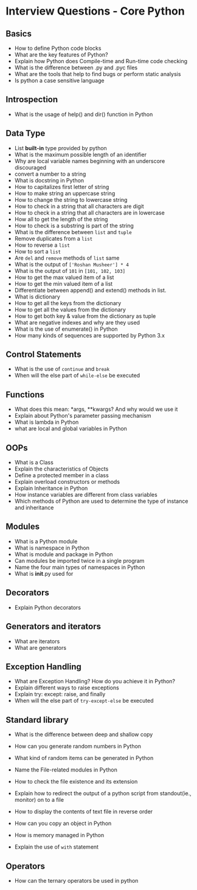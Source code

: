 
# Interview Questions - Core Python

## Basics 

- How to define Python code blocks
- What are the key features of Python?
- Explain how Python does Compile-time and Run-time code checking
- What is the difference between .py and .pyc files
- What are the tools that help to find bugs or perform static analysis
- Is python a case sensitive language

## Introspection

- What is the usage of help() and dir() function in Python

## Data Type 

- List **built-in** type provided by python
- What is the maximum possible length of an identifier
- Why are local variable names beginning with an underscore discouraged
- convert a number to a string
- What is docstring in Python
- How to capitalizes first letter of string
- How to make string an uppercase string
- How to change the string to lowercase string
- How to check in a string that all characters are digit
- How to check in a string that all characters are in lowercase
- How all to get the length of the string
- How to check is a substring is part of the string
- What is the difference between `list` and `tuple`
- Remove duplicates from a `list`
- How to reverse a `list`
- How to sort a `list`
- Are `del` and `remove` methods of `list` same
- What is the output of `['Roshan Musheer'] * 4`
- What is the output of `101` in `[101, 102, 103]`
- How to get the max valued item of a list
- How to get the min valued item of a list
- Differentiate between append() and extend() methods in list.
- What is dictionary
- How to get all the keys from the dictionary
- How to get all the values from the dictionary
- How to get both key &  value from the dictionary as tuple
- What are negative indexes and why are they used
- What is the use of enumerate() in Python
- How many kinds of sequences are supported by Python 3.x

## Control Statements 

- What is the use of `continue` and `break`
- When will the else part of `while-else` be executed

## Functions 

- What does this mean: \*args, \*\*kwargs? And why would we use it
- Explain about Python's parameter passing mechanism
- What is lambda in Python
- what are local and global variables in Python

## OOPs

- What is a Class
- Explain the characteristics of Objects
- Define a protected member in a class
- Explain overload constructors or methods
- Explain Inheritance in Python
- How instance variables are different from class variables
- Which methods of Python are used to determine the type of instance and inheritance

## Modules

- What is a Python module
- What is namespace in Python
- What is module and package in Python
- Can modules be imported twice in a single program
- Name the four main types of namespaces in Python
- What is __init__.py used for

## Decorators

- Explain Python decorators

## Generators and iterators

- What are iterators
- What are generators

## Exception Handling 

- What are Exception Handling? How do you achieve it in Python?
- Explain different ways to raise exceptions
- Explain try: except: raise, and finally
- When will the else part of `try-except-else` be executed

## Standard library

- What is the difference between deep and shallow copy
- How can you generate random numbers in Python
- What kind of random items can be generated in Python
- Name the File-related modules in Python
- How to check the file existence and its extension
- Explain how to redirect the output of a python script from standout(ie., monitor) on to a file
- How to display the contents of text file in reverse order
- How can you copy an object in Python

- How is memory managed in Python

- Explain the use of `with` statement

## Operators

- How can the ternary operators be used in python
